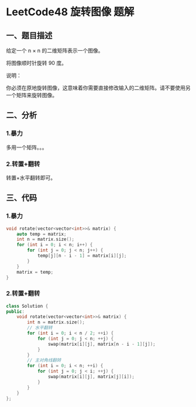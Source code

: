 # LeetCode48 旋转图像 题解

## 一、题目描述

给定一个 n × n 的二维矩阵表示一个图像。

将图像顺时针旋转 90 度。

说明：

你必须在原地旋转图像，这意味着你需要直接修改输入的二维矩阵。请不要使用另一个矩阵来旋转图像。



## 二、分析

### 1.暴力

多用一个矩阵。。。

### 2.转置+翻转

转置+水平翻转即可。



## 三、代码

### 1.暴力

```c++
void rotate(vector<vector<int>>& matrix) {
    auto temp = matrix;
    int n = matrix.size();
    for (int i = 0; i < n; i++) {
        for (int j = 0; j < n; j++) {
            temp[j][n - i - 1] = matrix[i][j];
        }
    }
    matrix = temp;
}
```



### 2.转置+翻转

```c++
class Solution {
public:
    void rotate(vector<vector<int>>& matrix) {
        int n = matrix.size();
        // 水平翻转
        for (int i = 0; i < n / 2; ++i) {
            for (int j = 0; j < n; ++j) {
                swap(matrix[i][j], matrix[n - i - 1][j]);
            }
        }
        // 主对角线翻转
        for (int i = 0; i < n; ++i) {
            for (int j = 0; j < i; ++j) {
                swap(matrix[i][j], matrix[j][i]);
            }
        }
    }
};
```

